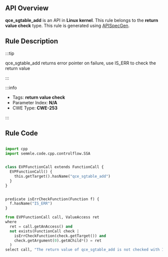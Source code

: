 ---
---


## API Overview
**qce_sgtable_add** is an API in **Linux kernel**. This rule belongs to the **return value check** type. This rule is generated using [APISpecGen](../../tools/APISpecGen).
## Rule Description

:::tip

qce_sgtable_add returns error pointer on failure, use IS_ERR to check the return value

:::

:::info

- Tags: **return value check**
- Parameter Index: **N/A**
- CWE Type: **CWE-253**

:::

## Rule Code
```python

import cpp
import semmle.code.cpp.controlflow.SSA


class EVPFunctionCall extends FunctionCall {
  EVPFunctionCall() {
    this.getTarget().hasName("qce_sgtable_add")
  }
}


predicate isErrCheckFunction(Function f) {
  f.hasName("IS_ERR") 
}

from EVPFunctionCall call, ValueAccess ret
where
  ret = call.getAnAccess() and
  not exists(FunctionCall check |
    isErrCheckFunction(check.getTarget()) and
    check.getArgument(0).getAChild*() = ret
  )
select call, "The return value of qce_sgtable_add is not checked with IS_ERR."
    
```